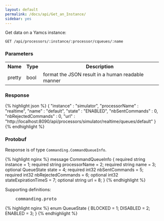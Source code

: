 ```yaml
---
layout: default
permalink: /docs/api/Get_an_Instance/
sidebar: yes
---
```


Get data on a Yamcs instance:

    GET /api/processors/:instance/:processor/cqueues/:name


### Parameters

<table class="inline">
    <tr>
        <th>Name</th>
        <th>Type</th>
        <th>Description</th>
    </tr>
    <tr>
        <td class="code">pretty</td>
        <td class="code">bool</td>
        <td>format the JSON result in a human readable manner</td>
    </tr>
</table>

### Response

{% highlight json %}
{
  "instance" : "simulator",
  "processorName" : "realtime",
  "name" : "default",
  "state" : "ENABLED",
  "nbSentCommands" : 0,
  "nbRejectedCommands" : 0,
  "url" : "http://localhost:8090/api/processors/simulator/realtime/queues/default"
}
{% endhighlight %}

### Protobuf

Response is of type `Commanding.CommandQueueInfo`.

{% highlight nginx %}
message CommandQueueInfo {
  required string instance = 1;
  required string processorName = 2;
  required string name = 3;
  optional QueueState state = 4;
  required int32 nbSentCommands = 5;
  required int32 nbRejectedCommands = 6;
  optional int32 stateExpirationTimeS = 7;
  optional string url = 8;
}
{% endhighlight %}

Supporting definitions:

<pre class="header">
    commanding.proto
</pre>

{% highlight nginx %}
enum QueueState {
  BLOCKED = 1;
  DISABLED = 2;
  ENABLED = 3;
}
{% endhighlight %}

